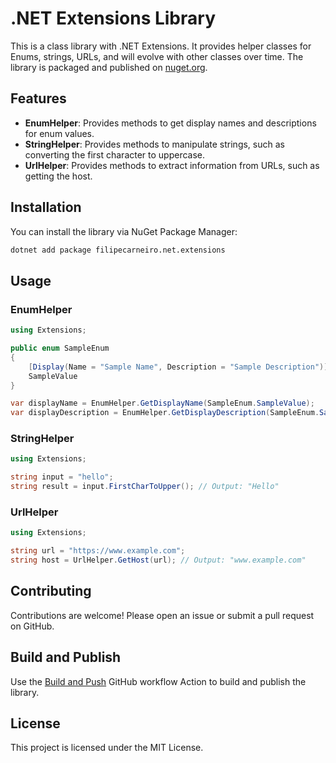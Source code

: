 # .NET Extensions Library

This is a class library with .NET Extensions. It provides helper classes for Enums, strings, URLs, and will evolve with other classes over time. The library is packaged and published on [nuget.org](https://www.nuget.org/).

## Features

- **EnumHelper**: Provides methods to get display names and descriptions for enum values.
- **StringHelper**: Provides methods to manipulate strings, such as converting the first character to uppercase.
- **UrlHelper**: Provides methods to extract information from URLs, such as getting the host.

## Installation

You can install the library via NuGet Package Manager:

```sh
dotnet add package filipecarneiro.net.extensions
```

## Usage

### EnumHelper

```csharp
using Extensions;

public enum SampleEnum
{
    [Display(Name = "Sample Name", Description = "Sample Description")]
    SampleValue
}

var displayName = EnumHelper.GetDisplayName(SampleEnum.SampleValue);
var displayDescription = EnumHelper.GetDisplayDescription(SampleEnum.SampleValue);
```
### StringHelper

```csharp
using Extensions;

string input = "hello";
string result = input.FirstCharToUpper(); // Output: "Hello"
```
### UrlHelper

```csharp
using Extensions;

string url = "https://www.example.com";
string host = UrlHelper.GetHost(url); // Output: "www.example.com"
```

## Contributing
Contributions are welcome! Please open an issue or submit a pull request on GitHub.

## Build and Publish

Use the [Build and Push](https://github.com/filipecarneiro/.NET-Extensions/actions/workflows/build.yml) GitHub workflow Action to build and publish the library.

## License
This project is licensed under the MIT License.
